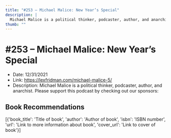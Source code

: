 ```yaml
---
title: "#253 – Michael Malice: New Year’s Special"
description: |
  Michael Malice is a political thinker, podcaster, author, and anarchist. Please support this podcast by checking out our sponsors:"
thumb: ""
---
```


# #253 – Michael Malice: New Year’s Special

  - Date: 12/31/2021
  - Link: https://lexfridman.com/michael-malice-5/
  - Description: Michael Malice is a political thinker, podcaster, author, and anarchist. Please support this podcast by checking out our sponsors:

## Book Recommendations

[{'book_title': 'Title of book', 'author': 'Author of book', 'isbn': 'ISBN number', 'url': 'Link to more information about book', 'cover_url': 'Link to cover of book'}]